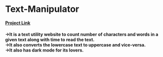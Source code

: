 <h1>Text-Manipulator</h1>
<strong>
<a href="https://textmanipulator-8c181.web.app/">Project Link</a>
</strong>
<h4>->It is a text utility website to count number of characters and words in a given text  along with time to read the text.<br>->It also converts the lowercase text to uppercase and vice-versa.<br>->It also has dark mode for its lovers.</h4>

                                                         
                                                         
        
